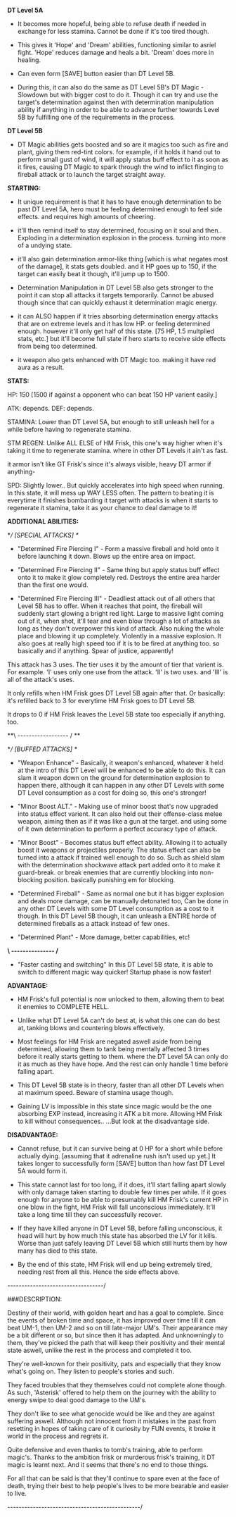 **DT Level 5A**

- It becomes more hopeful, being able to refuse death if needed in exchange for less stamina. Cannot be done if it's too tired though.

- This gives it 'Hope' and 'Dream' abilities, functioning similar to asriel fight. 'Hope' reduces damage and heals a bit. 'Dream' does more in healing. 

- Can even form [SAVE] button easier than DT Level 5B.

- During this, it can also do the same as DT Level 5B's DT Magic - Slowdown but with bigger cost to do it. Though it can try and use the target's determination against then with determination manipulation ability if anything in order to be able to advance further towards Level 5B by fulfilling one of the requirements in the process. 

**DT Level 5B**

- DT Magic abilities gets boosted and so are it magics too such as fire and plant, giving them red-tint colors.
for example, if it holds it hand out to perform small gust of wind, it will apply status buff effect to it as soon as it fires, causing DT Magic to spark through the wind to inflict flinging to fireball attack or to launch the target straight away.

**STARTING:**

- It unique requirement is that it has to have enough determination to be past DT Level 5A, hero must be feeling determined enough to feel side effects. and requires high amounts of cheering.

- it'll then remind itself to stay determined, focusing on it soul and then.. Exploding in a determination explosion in the process.
turning into more of a undying state.

- it'll also gain determination armor-like thing [which is what negates most of the damage], it stats gets doubled. and it HP goes up to 150, if the target can easily beat it though, it'll jump up to 1500.

- Determination Manipulation in DT Level 5B also gets stronger to the point it can stop all attacks it targets temporarily. Cannot be abused though since that can quickly exhaust it determination magic energy. 

- it can ALSO happen if it tries absorbing determination energy attacks that are on extreme levels and it has low HP. or feeling determined enough. however it'll only get half of this state. [75 HP, 1.5 multplied stats, etc.]
but it'll become full state if hero starts to receive side effects from being too determined.

- it weapon also gets enhanced with DT Magic too. making it have red aura as a result.

**STATS:**

HP: 150 [1500 if against a opponent who can beat 150 HP varient easily.]

ATK: depends.
DEF: depends.

STAMINA: Lower than DT Level 5A, but enough to still unleash hell for a while before having to regenerate stamina.

STM REGEN: Unlike ALL ELSE of HM Frisk, this one's way higher when it's taking it time to regenerate stamina. where in other DT Levels it ain't as fast.

it armor isn't like GT Frisk's since it's always visible, heavy DT armor if anything-

SPD: Slightly lower.. But quickly accelerates into high speed when running.
In this state, it will mess up WAY LESS often. The pattern to beating it is everytime it finishes bombarding it target with attacks is when it starts to regenerate it stamina, take it as your chance to deal damage to it! 

**ADDITIONAL ABILITIES:**

**/ [SPECIAL ATTACKS] \**

- "Determined Fire Piercing I" -
Form a massive fireball and hold onto it before launching it down. Blows up the entire area on impact.

- "Determined Fire Piercing II" -
Same thing but apply status buff effect onto it to make it glow completely red. Destroys the entire area harder than the first one would.

- "Determined Fire Piercing III" -
Deadliest attack out of all others that Level 5B has to offer. When it reaches that point, the fireball will suddenly start glowing a bright red light. Large to massive light coming out of it, when shot, it'll tear and even blow through a lot of attacks as long as they don't overpower this kind of attack. Also nuking the whole place and blowing it up completely. Violently in a massive explosion. It also goes at really high speed too if it is to be fired at anything too. so basically and if anything. Spear of justice, apparently!

This attack has 3 uses. The tier uses it by the amount of tier that varient is. For example. 'I' uses only one use from the attack. 'II' is two uses. and 'III' is all of the attack's uses.

It only refills when HM Frisk goes DT Level 5B again after that. Or basically: it's refilled back to 3 for everytime HM Frisk goes to DT Level 5B.

It drops to 0 if HM Frisk leaves the Level 5B state too especially if anything. too.

**\ ------------------ / **

**/ [BUFFED ATTACKS] \**

- "Weapon Enhance" -
Basically, it weapon's enhanced, whatever it held at the intro of this DT Level will be enhanced to be able to do this.
It can slam it weapon down on the ground for determination explosion to happen there, although it can happen in any other DT Levels with some DT Level consumption as a cost for doing so, this one's stronger!

- "Minor Boost ALT." -
Making use of minor boost that's now upgraded into status effect varient. It can also hold out their offense-class melee weapon, aiming then as if it was like a gun at the target. and using some of it own determination to perform a perfect accuracy type of attack.

- "Minor Boost" -
Becomes status buff effect ability. Allowing it to actually boost it weapons or projectiles properly.
The status effect can also be turned into a attack if trained well enough to do so. Such as shield slam with the determination shockwave attack part added onto it to make it guard-break. or break enemies that are currently blocking into non-blocking position. basically punishing em for blocking. 

- "Determined Fireball" -
Same as normal one but it has bigger explosion and deals more damage, can be manually detonated too, Can be done in any other DT Levels with some DT Level consumption as a cost to it though. In this DT Level 5B though, it can unleash a ENTIRE horde of determined fireballs as a attack instead of few ones. 

- "Determined Plant" -
More damage, better capabilities, etc!

**\ --------------- /**

- "Faster casting and switching"
In this DT Level 5B state, it is able to switch to different magic way quicker! Startup phase is now faster!

**ADVANTAGE:**

- HM Frisk's full potential is now unlocked to them, allowing them to beat it enemies to COMPLETE HELL.

- Unlike what DT Level 5A can't do best at, is what this one can do best at, tanking blows and countering blows effectively.

- Most feelings for HM Frisk are negated aswell aside from being determined, allowing them to tank being mentally affected 3 times before it really starts getting to them. where the DT Level 5A can only do it as much as they have hope. And the rest can only handle 1 time before falling apart.

- This DT Level 5B state is in theory, faster than all other DT Levels when at maximum speed. Beware of stamina usage though.

- Gaining LV is impossible in this state since magic would be the one absorbing EXP instead, increasing it ATK a bit more. Allowing HM Frisk to kill without consequences.. ...But look at the disadvantage side.

**DISADVANTAGE:**

- Cannot refuse, but it can survive being at 0 HP for a short while before actually dying. [assuming that it adrenaline rush isn't used up yet.]
It takes longer to successfully form [SAVE] button than how fast DT Level 5A would form it.

- This state cannot last for too long, if it does, it'll start falling apart slowly with only damage taken starting to double few times per while.
If it goes enough for anyone to be able to presumably kill HM Frisk's current HP in one blow in the fight, HM Frisk will fall unconscious immediately. It'll take a long time till they can successfully recover.

- If they have killed anyone in DT Level 5B, before falling unconscious, it head will hurt by how much this state has absorbed the LV for it kills. Worse than just safely leaving DT Level 5B which still hurts them by how many has died to this state.

- By the end of this state, HM Frisk will end up being extremely tired, needing rest from all this. Hence the side effects above. 

\----------------------------------/

###DESCRIPTION:

Destiny of their world, with golden heart and has a goal to complete. Since the events of broken time and space, it has improved over time till it can beat UM-1, then UM-2 and so on till late-major UM's. Their appearance may be a bit different or so, but since then it has adapted. And unknowningly to them, they've picked the path that will keep their positivity and their mental state aswell, unlike the rest in the process and completed it too.

They're well-known for their positivity, pats and especially that they know what's going on. They listen to people's stories and such.

They faced troubles that they themselves could not complete alone though. As such, 'Asterisk' offered to help them on the journey with the ability to energy swipe to deal good damage to the UM's.

They don't like to see what genocide would be like and they are against suffering aswell. Although not innocent from it mistakes in the past from resetting in hopes of taking care of it curiosity by FUN events, it broke it world in the process and regrets it.

Quite defensive and even thanks to tomb's training, able to perform magic's. Thanks to the ambition frisk or murderous frisk's training, it DT magic is learnt next. And it seems that there's no end to those things.

For all that can be said is that they'll continue to spare even at the face of death, trying their best to help people's lives to be more bearable and easier to live.

\-----------------------------------------------/ 
